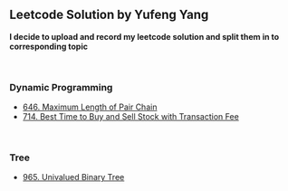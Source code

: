## Leetcode Solution by Yufeng Yang

**I decide to upload and record my leetcode solution and split them in to corresponding topic**

<br>

### Dynamic Programming

<ul>
    <li> <a href="./646. Maximum Length of Pair Chain.py">646. Maximum Length of Pair Chain</a></li>
    <li><a href="./714. Best Time to Buy and Sell Stock with Transaction Fee.py"> 714. Best Time to Buy and Sell Stock with Transaction Fee </a></li>
</ul>

<br>

### Tree

<ul>
    <li><a href="965. Univalued Binary Tree.py"> 965. Univalued Binary Tree </a></li>
</ul>


